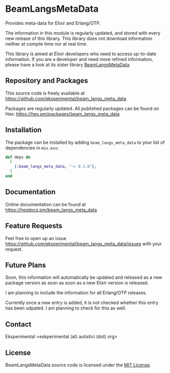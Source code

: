 # BeamLangsMetaData

Provides meta-data for Elixir and Erlang/OTP.

The information in this module is regularly updated, and stored with every new release of this library.
This library does not download information neither at compile time nor at real time.

This library is aimed at Elixir developers who need to access up-to-date information.
If you are a developer and need more refined information, please have a look at its sister library
[BeamLangsMetaData](https://github.com/eksperimental/beam_langs_meta_data).

## Repository and Packages

This source code is freely available at <https://github.com/eksperimental/beam_langs_meta_data>

Packages are regularly updated.
All published packages can be found on Hex: <https://hex.pm/packages/beam_langs_meta_data>


## Installation

The package can be installed by adding `beam_langs_meta_data` to your list of dependencies in `mix.exs`:

```elixir
def deps do
  [
    {:beam_langs_meta_data, "~> 0.1.0"},
  ]
end
```

## Documentation

Online documentation can be found at <https://hexdocs.pm/beam_langs_meta_data>


## Feature Requests

Feel free to open up an issue <https://github.com/eksperimental/beam_langs_meta_data/issues> with your request.


## Future Plans

Soon, this information will automatically be updated and released as a new package version as soon as soon as a new
Elixir version is released.

I am planning to include the information for all Erlang/OTP releases.

Currently once a new entry is added, it is not checked whether this entry has been udpated. I am planning to check for this as well.


## Contact

Eksperimental <eskperimental (at) autistici (dot) org>


## License

BeamLangsMetaData source code is licensed under the [MIT License](LICENSE.md).